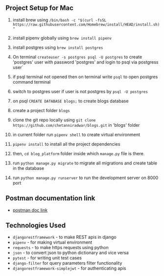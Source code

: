 
## Project Setup for Mac

1. install brew using `/bin/bash -c "$(curl -fsSL https://raw.githubusercontent.com/Homebrew/install/HEAD/install.sh)"`

2. install pipenv globally using `brew install pipenv`

3. install postgres using `brew install postgres`

4. On terminal `createuser -s postgres
psql -U postgres` to create 'postgres' user with password 'postgres' and login to psql via postgress user`

5. if psql terminal not opened then on terminal write `psql` to open postgres command terminal

6. switch to postgres user if user is not postgres by `psql -U postgres`

7. on psql `CREATE DATABASE blogs;` to create blogs database

8. create a project folder `blogs`

9. clone the git repo locally using `git clone https://github.com/chetanniradwar/blogs.git` in 'blogs' folder

10. in current folder run `pipenv shell` to create virtual environment

11. `pipenv install` to install all the project dependencies

12. then, `cd blog_platform` folder inside which `manage.py` file is there.

13. run `python manage.py migrate` to migrate all migrations and create table in the database

14. run `python manage.py runserver` to run the development server on 8000 port


## Postman documentation link
- [postman doc link](https://documenter.getpostman.com/view/20803750/2s93XyThu2)


## Technologies Used
- `djangorestframework` - to make REST apis in django
- `pipenv` - for making virtual environment
- `requests` - to make https requests using python
- `json` - to convert json to python dictionary and vice versa
- `pytest` - for writing unit test cases
- `django-filter` for query parameters filter functionality
- `djangorestframework-simplejwt` - for authenticating apis

